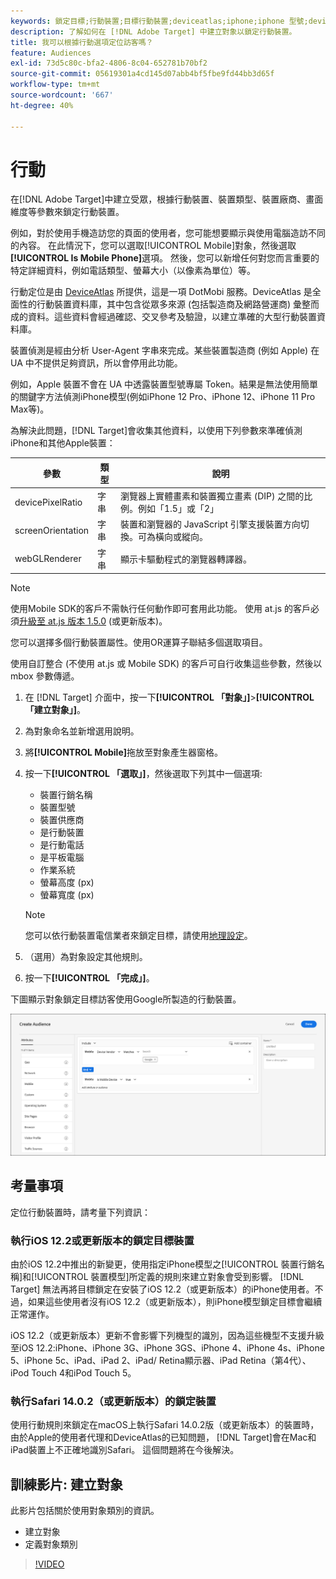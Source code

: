 ```yaml
---
keywords: 鎖定目標;行動裝置;目標行動裝置;deviceatlas;iphone;iphone 型號;device atlas;displaywidth;顯示寬度;裝置類型;displayheight;手機;平板電腦;裝置型號
description: 了解如何在 [!DNL Adobe Target] 中建立對象以鎖定行動裝置。
title: 我可以根據行動選項定位訪客嗎？
feature: Audiences
exl-id: 73d5c80c-bfa2-4806-8c04-652781b70bf2
source-git-commit: 05619301a4cd145d07abb4bf5fbe9fd44bb3d65f
workflow-type: tm+mt
source-wordcount: '667'
ht-degree: 40%

---
```


# 行動

在[!DNL Adobe Target]中建立受眾，根據行動裝置、裝置類型、裝置廠商、畫面維度等參數來鎖定行動裝置。

例如，對於使用手機造訪您的頁面的使用者，您可能想要顯示與使用電腦造訪不同的內容。 在此情況下，您可以選取[!UICONTROL Mobile]對象，然後選取&#x200B;**[!UICONTROL Is Mobile Phone]**&#x200B;選項。 然後，您可以新增任何對您而言重要的特定詳細資料，例如電話類型、螢幕大小（以像素為單位）等。

行動定位是由 [DeviceAtlas](https://deviceatlas.com/device-data/user-agent-tester) 所提供，這是一項 DotMobi 服務。DeviceAtlas 是全面性的行動裝置資料庫，其中包含從眾多來源 (包括製造商及網路營運商) 彙整而成的資料。這些資料會經過確認、交叉參考及驗證，以建立準確的大型行動裝置資料庫。

裝置偵測是經由分析 User-Agent 字串來完成。某些裝置製造商 (例如 Apple) 在 UA 中不提供足夠資訊，所以會停用此功能。

例如，Apple 裝置不會在 UA 中透露裝置型號專屬 Token。結果是無法使用簡單的關鍵字方法偵測iPhone模型(例如iPhone 12 Pro、iPhone 12、iPhone 11 Pro Max等)。

為解決此問題，[!DNL Target]會收集其他資料，以使用下列參數來準確偵測iPhone和其他Apple裝置：

| 參數 | 類型 | 說明 |
|--- |--- |--- |
| devicePixelRatio | 字串 | 瀏覽器上實體畫素和裝置獨立畫素 (DIP) 之間的比例。例如「1.5」或「2」 |
| screenOrientation | 字串 | 裝置和瀏覽器的 JavaScript 引擎支援裝置方向切換。可為橫向或縱向。 |
| webGLRenderer | 字串 | 顯示卡驅動程式的瀏覽器轉譯器。 |

>[!NOTE]
>
>使用Mobile SDK的客戶不需執行任何動作即可套用此功能。 使用 at.js 的客戶必須[升級至 at.js 版本 1.5.0](/help/c-implementing-target/c-implementing-target-for-client-side-web/target-atjs-versions.md#reference_DBB5EDB79EC44E558F9E08D4774A0F7A) (或更新版本)。

您可以選擇多個行動裝置屬性。使用OR運算子聯結多個選取項目。

使用自訂整合 (不使用 at.js 或 Mobile SDK) 的客戶可自行收集這些參數，然後以 mbox 參數傳遞。

1. 在 [!DNL Target] 介面中，按一下&#x200B;**[!UICONTROL 「對象」]**>**[!UICONTROL 「建立對象」]**。
1. 為對象命名並新增選用說明。
1. 將&#x200B;**[!UICONTROL Mobile]**&#x200B;拖放至對象產生器窗格。
1. 按一下&#x200B;**[!UICONTROL 「選取」]**，然後選取下列其中一個選項:

   * 裝置行銷名稱
   * 裝置型號
   * 裝置供應商
   * 是行動裝置
   * 是行動電話
   * 是平板電腦
   * 作業系統
   * 螢幕高度 (px)
   * 螢幕寬度 (px)

   >[!NOTE]
   >
   >您可以依行動裝置電信業者來鎖定目標，請使用[地理設定](/help/c-target/c-audiences/c-target-rules/geo.md#concept_5B4D99DE685348FB877929EE0F942670)。

1. （選用）為對象設定其他規則。
1. 按一下&#x200B;**[!UICONTROL 「完成」]**。

下圖顯示對象鎖定目標訪客使用Google所製造的行動裝置。

![Target 行動裝置](assets/target_mobile.png)

## 考量事項

定位行動裝置時，請考量下列資訊：

### 執行iOS 12.2或更新版本的鎖定目標裝置

由於iOS 12.2中推出的新變更，使用指定iPhone模型之[!UICONTROL 裝置行銷名稱]和[!UICONTROL 裝置模型]所定義的規則來建立對象會受到影響。 [!DNL Target] 無法再將目標鎖定在安裝了iOS 12.2（或更新版本）的iPhone使用者。不過，如果這些使用者沒有iOS 12.2（或更新版本），則iPhone模型鎖定目標會繼續正常運作。

iOS 12.2（或更新版本）更新不會影響下列機型的識別，因為這些機型不支援升級至iOS 12.2:iPhone、iPhone 3G、iPhone 3GS、iPhone 4、iPhone 4s、iPhone 5、iPhone 5c、iPad、iPad 2、iPad/ Retina顯示器、iPad Retina（第4代）、iPod Touch 4和iPod Touch 5。

### 執行Safari 14.0.2（或更新版本）的鎖定裝置

使用行動規則來鎖定在macOS上執行Safari 14.0.2版（或更新版本）的裝置時，由於Apple的使用者代理和DeviceAtlas的已知問題， [!DNL Target]會在Mac和iPad裝置上不正確地識別Safari。 這個問題將在今後解決。

## 訓練影片: 建立對象

此影片包括關於使用對象類別的資訊。

* 建立對象
* 定義對象類別

>[!VIDEO](https://video.tv.adobe.com/v/17392)
